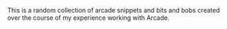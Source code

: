 This is a random collection of arcade snippets and bits and bobs created over the course of my experience working with Arcade.
